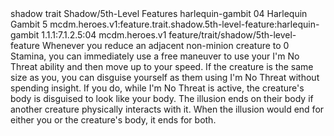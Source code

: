 <ability>
  <metadata>
    <class>shadow</class>
    <feature_type>trait</feature_type>
    <file_dpath>Shadow/5th-Level Features</file_dpath>
    <item_id>harlequin-gambit</item_id>
    <item_index>04</item_index>
    <item_name>Harlequin Gambit</item_name>
    <level>5</level>
    <scc>mcdm.heroes.v1:feature.trait.shadow.5th-level-feature:harlequin-gambit</scc>
    <scdc>1.1.1:7.1.2.5:04</scdc>
    <source>mcdm.heroes.v1</source>
    <type>feature/trait/shadow/5th-level-feature</type>
  </metadata>
  <effects>
    <effect type="mundane">Whenever you reduce an adjacent non-minion creature to 0 Stamina, you can immediately use a free maneuver to use your I&apos;m No Threat ability and then move up to your speed.
If the creature is the same size as you, you can disguise yourself as them using I&apos;m No Threat without spending insight. If you do, while I&apos;m No Threat is active, the creature&apos;s body is disguised to look like your body. The illusion ends on their body if another creature physically interacts with it. When the illusion would end for either you or the creature&apos;s body, it ends for both.</effect>
  </effects>
</ability>
